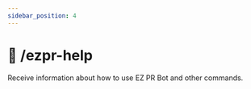 ```yaml
---
sidebar_position: 4
---
```


# 💬 /ezpr-help

Receive information about how to use EZ PR Bot and other commands.
